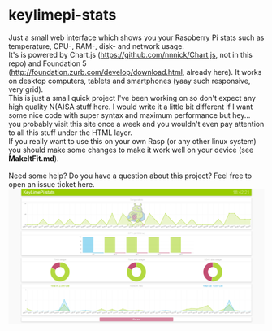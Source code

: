 # keylimepi-stats
Just a small web interface which shows you your Raspberry Pi stats such as temperature, CPU-, RAM-, disk- and network usage.
<br/>It's is powered by Chart.js (https://github.com/nnnick/Chart.js, not in this repo) and Foundation 5 (http://foundation.zurb.com/develop/download.html, already here). It works on desktop computers, tablets and smartphones (yaay such responsive, very grid).
<br/>This is just a small quick project I've been working on so don't expect any high quality N(A)SA stuff here. I would write it a little bit different if I want some nice code with super syntax and maximum performance but hey... you probably visit this site once a week and you wouldn't even pay attention to all this stuff under the HTML layer.
<br/>If you really want to use this on your own Rasp (or any other linux system) you should make some changes to make it work well on your device (see <b>MakeItFit.md</b>).
<br/><br/>
Need some help? Do you have a question about this project? Feel free to open an issue ticket here.
<br/>
![Screenshot of the web interface](screenshot.png?raw=true)